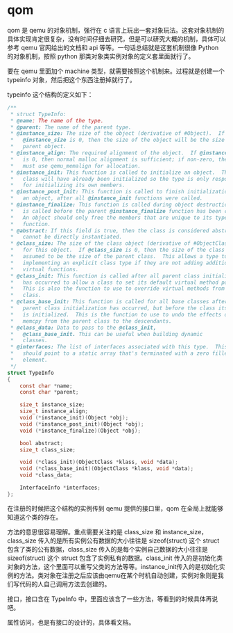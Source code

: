 # qom

qom 是 qemu 的对象机制，强行在 c 语言上玩出一套对象玩法。这套对象机制的具体实现肯定很复杂，没有时间仔细去研究，但是可以研究大概的机制，具体可以参考 qemu 官网给出的文档和 api 等等。一句话总结就是这套机制很像 Python 的对象机制，按照 python 那类对象类实例对象的定义套里面就行了。

要在 qemu 里面加个 machine 类型，就需要按照这个机制来。过程就是创建一个 typeinfo 对象，然后把这个东西注册掉就行了。

typeinfo 这个结构的定义如下：

```c
/**
 * struct TypeInfo:
 * @name: The name of the type.
 * @parent: The name of the parent type.
 * @instance_size: The size of the object (derivative of #Object).  If
 *   @instance_size is 0, then the size of the object will be the size of the
 *   parent object.
 * @instance_align: The required alignment of the object.  If @instance_align
 *   is 0, then normal malloc alignment is sufficient; if non-zero, then we
 *   must use qemu_memalign for allocation.
 * @instance_init: This function is called to initialize an object.  The parent
 *   class will have already been initialized so the type is only responsible
 *   for initializing its own members.
 * @instance_post_init: This function is called to finish initialization of
 *   an object, after all @instance_init functions were called.
 * @instance_finalize: This function is called during object destruction.  This
 *   is called before the parent @instance_finalize function has been called.
 *   An object should only free the members that are unique to its type in this
 *   function.
 * @abstract: If this field is true, then the class is considered abstract and
 *   cannot be directly instantiated.
 * @class_size: The size of the class object (derivative of #ObjectClass)
 *   for this object.  If @class_size is 0, then the size of the class will be
 *   assumed to be the size of the parent class.  This allows a type to avoid
 *   implementing an explicit class type if they are not adding additional
 *   virtual functions.
 * @class_init: This function is called after all parent class initialization
 *   has occurred to allow a class to set its default virtual method pointers.
 *   This is also the function to use to override virtual methods from a parent
 *   class.
 * @class_base_init: This function is called for all base classes after all
 *   parent class initialization has occurred, but before the class itself
 *   is initialized.  This is the function to use to undo the effects of
 *   memcpy from the parent class to the descendants.
 * @class_data: Data to pass to the @class_init,
 *   @class_base_init. This can be useful when building dynamic
 *   classes.
 * @interfaces: The list of interfaces associated with this type.  This
 *   should point to a static array that's terminated with a zero filled
 *   element.
 */
struct TypeInfo
{
    const char *name;
    const char *parent;

    size_t instance_size;
    size_t instance_align;
    void (*instance_init)(Object *obj);
    void (*instance_post_init)(Object *obj);
    void (*instance_finalize)(Object *obj);

    bool abstract;
    size_t class_size;

    void (*class_init)(ObjectClass *klass, void *data);
    void (*class_base_init)(ObjectClass *klass, void *data);
    void *class_data;

    InterfaceInfo *interfaces;
};
```

在注册的时候把这个结构的实例传到 qemu 提供的接口里，qom 在全局上就能够知道这个类的存在。

方法的意思很容易理解。重点需要关注的是 class_size 和 instance_size，class_size 传入的是所有实例公有数据的大小往往是 sizeof(struct) 这个 struct 包含了类的公有数据，class_size 传入的是每个实例自己数据的大小往往是 sizeof(struct) 这个 struct 包含了实例私有的数据。class_init 传入的是初始化类对象的方法，这个里面可以重写父类的方法等等。instance_init传入的是初始化实例的方法。类对象在注册之后应该由qemu在某个时机自动创建，实例对象则是我们写代码的人自己调用方法去创建的。

接口，接口含在 TypeInfo 中，里面应该含了一些方法，等看到的时候具体再说吧。

属性访问，也是有接口的设计的，具体看文档。